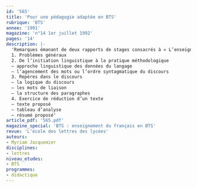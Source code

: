 ```yaml
---
id: '565'
title: 'Pour une pédagogie adaptée en BTS'
rubrique: 'BTS'
annee: '1991'
magazine: 'n°14 1er juillet 1992'
pages: '14'
description: |-
  'Remarques émanant de deux rapports de stages consacrés à « L’enseignement du français en STS »…
  1. Problèmes généraux
  2. De l’initiation linguistique à la pratique méthodologique
  – approche linguistique des données du langage
  – l’agencement des mots ou l’ordre syntagmatique du discours
  3. Repères dans le discours
  – la logique du discours
  – les mots de liaison
  – la structure des paragraphes
  4. Exercice de réduction d’un texte
  – texte proposé
  – tableau d’analyse
  – résumé proposé'
article_pdf: '565.pdf'
magazine_special: 'BTS : enseignement du français en BTS'
revue: 'L’école des lettres des lycées'
auteurs:
- Myriam Jacquemier
disciplines:
- lettres
niveau_etudes:
- BTS
programmes:
- didactique
---
```

